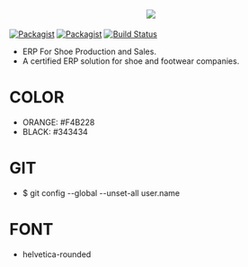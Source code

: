<h1 align="center">
    <a href="#">
        <img src="https://www.softwaresuggest.com/blog/wp-content/uploads/2019/05/ERP-System-Modules.png" />
    </a>
</h1>


[![Packagist](https://img.shields.io/packagist/v/yii2-starter-kit/yii2-starter-kit.svg)](https://packagist.org/packages/yii2-starter-kit/yii2-starter-kit)
[![Packagist](https://img.shields.io/packagist/dt/yii2-starter-kit/yii2-starter-kit.svg)](https://packagist.org/packages/yii2-starter-kit/yii2-starter-kit)
[![Build Status](https://travis-ci.org/yii2-starter-kit/yii2-starter-kit.svg?branch=master)](https://travis-ci.org/yii2-starter-kit/yii2-starter-kit)



* ERP For Shoe Production and Sales.
* A certified ERP solution for shoe and footwear companies.


COLOR 
=====

* ORANGE: #F4B228
* BLACK: #343434 


GIT
====
* $ git config --global --unset-all user.name




FONT
=====
* helvetica-rounded
